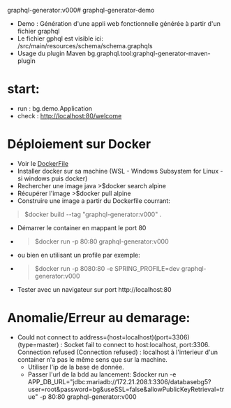 graphql-generator:v000# graphql-generator-demo
* Demo : Génération d'une appli web fonctionnelle générée à partir d'un fichier graphql
* Le fichier gphql est visible ici:
/src/main/resources/schema/schema.graphqls
* Usage du plugin Maven 	bg.graphql.tool:graphql-generator-maven-plugin

# start:
* run : bg.demo.Application
* check : 
[http://localhost:80/welcome](http://localhost:8080/welcome) 

# Déploiement sur Docker
* Voir le [DockerFile](./Dockerfile)
* Installer docker sur sa machine (WSL - Windows Subsystem for Linux - si windows puis docker)
* Rechercher une image java >$docker search alpine
* Récupérer l'image >$docker pull alpine
* Construire une image a partir du Dockerfile courrant:
>$docker build --tag "graphql-generator:v000" . 
* Démarrer le container en mappant le port 80 
* >$docker run -p 80:80 graphql-generator:v000
* ou bien en utilisant un profile par exemple:
* >$docker run -p 8080:80 -e SPRING_PROFILE=dev graphql-generator:v000
* Tester avec un navigateur sur port http://localhost:80 

# Anomalie/Erreur au demarage:
*  Could not connect to address=(host=localhost)(port=3306)(type=master) : Socket fail to connect to host:localhost, port:3306. Connection refused (Connection refused) : localhost à l'interieur d'un container n'a pas le même sens que sur la machine. 
    * Utiliser l'ip de la base de donnée.
    * Passer l'url de la bdd au lancement: $docker run -e APP_DB_URL="jdbc:mariadb://172.21.208.1:3306/databasebg5?user=root&password=bg&useSSL=false&allowPublicKeyRetrieval=true"  -p 80:80 graphql-generator:v000
    